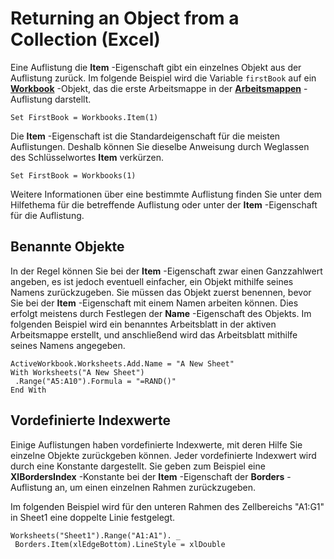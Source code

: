 
# Returning an Object from a Collection (Excel)

Eine Auflistung die  **Item** -Eigenschaft gibt ein einzelnes Objekt aus der Auflistung zurück. Im folgende Beispiel wird die Variable `firstBook` auf ein **[Workbook](8c00aa60-c974-eed3-0812-3c9625eb0d4c.md)** -Objekt, das die erste Arbeitsmappe in der **[Arbeitsmappen](f768da57-013a-e652-0f5d-60b03aa4240a.md)** -Auflistung darstellt.


```
Set FirstBook = Workbooks.Item(1)
```


Die  **Item** -Eigenschaft ist die Standardeigenschaft für die meisten Auflistungen. Deshalb können Sie dieselbe Anweisung durch Weglassen des Schlüsselwortes **Item** verkürzen.




```
Set FirstBook = Workbooks(1)
```

Weitere Informationen über eine bestimmte Auflistung finden Sie unter dem Hilfethema für die betreffende Auflistung oder unter der  **Item** -Eigenschaft für die Auflistung.

## Benannte Objekte

In der Regel können Sie bei der  **Item** -Eigenschaft zwar einen Ganzzahlwert angeben, es ist jedoch eventuell einfacher, ein Objekt mithilfe seines Namens zurückzugeben. Sie müssen das Objekt zuerst benennen, bevor Sie bei der **Item** -Eigenschaft mit einem Namen arbeiten können. Dies erfolgt meistens durch Festlegen der **Name** -Eigenschaft des Objekts. Im folgenden Beispiel wird ein benanntes Arbeitsblatt in der aktiven Arbeitsmappe erstellt, und anschließend wird das Arbeitsblatt mithilfe seines Namens angegeben.


```
ActiveWorkbook.Worksheets.Add.Name = "A New Sheet" 
With Worksheets("A New Sheet") 
 .Range("A5:A10").Formula = "=RAND()" 
End With
```


## Vordefinierte Indexwerte

Einige Auflistungen haben vordefinierte Indexwerte, mit deren Hilfe Sie einzelne Objekte zurückgeben können. Jeder vordefinierte Indexwert wird durch eine Konstante dargestellt. Sie geben zum Beispiel eine  **XlBordersIndex** -Konstante bei der **Item** -Eigenschaft der **Borders** -Auflistung an, um einen einzelnen Rahmen zurückzugeben.

Im folgenden Beispiel wird für den unteren Rahmen des Zellbereichs "A1:G1" in Sheet1 eine doppelte Linie festgelegt.




```
Worksheets("Sheet1").Range("A1:A1"). _ 
 Borders.Item(xlEdgeBottom).LineStyle = xlDouble
```

